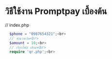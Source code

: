 # วิธีใช้งาน Promptpay เบื้องต้น

// index.php <br>
```php // เบอร์ Promptpay <br>
  $phone = "0987654321";<br>
  // จำนวนเงิน<br>
  $amount = 10;<br>
  // เรียกไฟล์ เข้ามา<br>
  require 'qr.php';<br>
```
